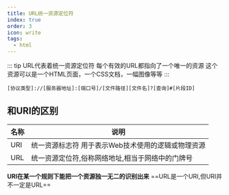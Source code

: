 ```yaml
---
title: URL统一资源定位符
index: true
order: 3
icon: write
tags:
  - html
---
```



::: tip
URL代表着统一资源定位符
每个有效的URL都指向了一个唯一的资源
这个资源可以是一个HTML页面，一个CSS文档，一幅图像等等
:::




```
[协议类型]://[服务器地址]:[端口号]/[文件路径][文件名]?[查询]#[片段ID]
```

## 和URI的区别
| 名称  | 说明                             |
|-----|--------------------------------|
| URI | 统一资源标志符    用于表示Web技术使用的逻辑或物理资源 |
| URL | 统一资源定位符,俗称网络地址,相当于网络中的门牌号      |

**URI在某一个规则下能把一个资源独一无二的识别出来**
==URL是一个URI,但URI并不一定是URL==
